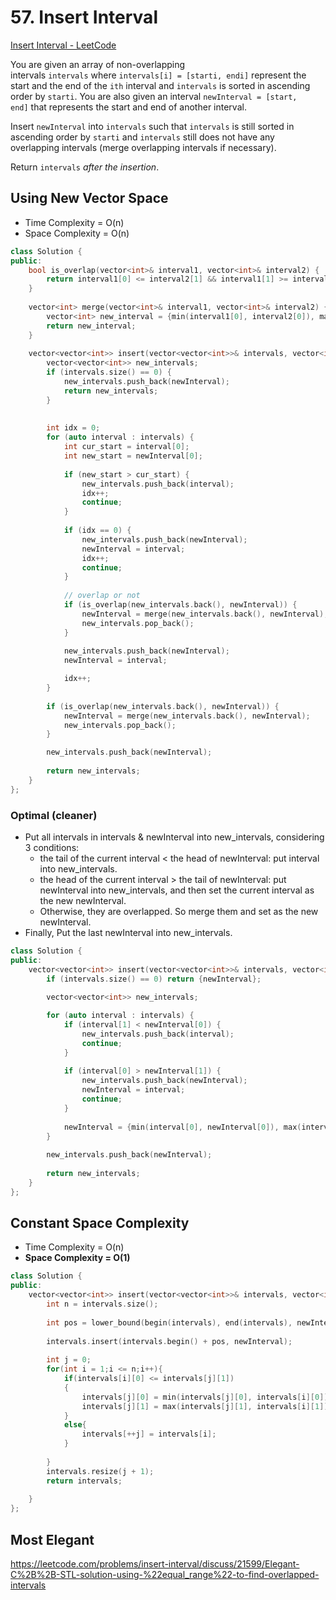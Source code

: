 # 57. Insert Interval
[Insert Interval - LeetCode](https://leetcode.com/problems/insert-interval/)

You are given an array of non-overlapping intervals `intervals` where `intervals[i] = [starti, endi]` represent the start and the end of the `ith` interval and `intervals` is sorted in ascending order by `starti`. You are also given an interval `newInterval = [start, end]` that represents the start and end of another interval.

Insert `newInterval` into `intervals` such that `intervals` is still sorted in ascending order by `starti` and `intervals` still does not have any overlapping intervals (merge overlapping intervals if necessary).

Return `intervals` *after the insertion*.

## Using New Vector Space
- Time Complexity = O(n)
- Space Complexity = O(n)
    
```cpp
class Solution {
public:
    bool is_overlap(vector<int>& interval1, vector<int>& interval2) {
        return interval1[0] <= interval2[1] && interval1[1] >= interval2[0];
    }
    
    vector<int> merge(vector<int>& interval1, vector<int>& interval2) {
        vector<int> new_interval = {min(interval1[0], interval2[0]), max(interval1[1], interval2[1])};
        return new_interval;
    }
    
    vector<vector<int>> insert(vector<vector<int>>& intervals, vector<int>& newInterval) {
        vector<vector<int>> new_intervals;
        if (intervals.size() == 0) {
            new_intervals.push_back(newInterval);
            return new_intervals;
        }
        
        
        int idx = 0;
        for (auto interval : intervals) {
            int cur_start = interval[0];
            int new_start = newInterval[0];
            
            if (new_start > cur_start) {
                new_intervals.push_back(interval);
                idx++;
                continue;
            }
            
            if (idx == 0) {
                new_intervals.push_back(newInterval);
                newInterval = interval;
                idx++;
                continue;
            }
            
            // overlap or not
            if (is_overlap(new_intervals.back(), newInterval)) {
                newInterval = merge(new_intervals.back(), newInterval);
                new_intervals.pop_back();
            }
            
            new_intervals.push_back(newInterval);
            newInterval = interval;

            idx++;
        }
        
        if (is_overlap(new_intervals.back(), newInterval)) {
            newInterval = merge(new_intervals.back(), newInterval);
            new_intervals.pop_back();
        }

        new_intervals.push_back(newInterval);
        
        return new_intervals;
    }
};
```
    
### Optimal (cleaner)
- Put all intervals in intervals & newInterval into new_intervals, considering 3 conditions:
    - the tail of the current interval < the head of newInterval: put interval into new_intervals.
    - the head of the current interval > the tail of newInterval: put newInterval into new_intervals, and then set the current interval as the new newInterval.
    - Otherwise, they are overlapped. So merge them and set as the new newInterval.
- Finally, Put the last newInterval into new_intervals.
    
```cpp
class Solution {
public:
    vector<vector<int>> insert(vector<vector<int>>& intervals, vector<int>& newInterval) {
        if (intervals.size() == 0) return {newInterval};
        
        vector<vector<int>> new_intervals;

        for (auto interval : intervals) {
            if (interval[1] < newInterval[0]) {
                new_intervals.push_back(interval);
                continue;
            }
            
            if (interval[0] > newInterval[1]) {
                new_intervals.push_back(newInterval);
                newInterval = interval;
                continue;
            }
            
            newInterval = {min(interval[0], newInterval[0]), max(interval[1], newInterval[1])};
        }
            
        new_intervals.push_back(newInterval);
            
        return new_intervals;
    }
};
```
    
## Constant Space Complexity
- Time Complexity = O(n)
- **Space Complexity = O(1)**
    
```cpp
class Solution {
public:
    vector<vector<int>> insert(vector<vector<int>>& intervals, vector<int>& newInterval) {
        int n = intervals.size();
        
        int pos = lower_bound(begin(intervals), end(intervals), newInterval) - begin(intervals);
        
        intervals.insert(intervals.begin() + pos, newInterval);
        
        int j = 0;
        for(int i = 1;i <= n;i++){
            if(intervals[i][0] <= intervals[j][1])
            {
                intervals[j][0] = min(intervals[j][0], intervals[i][0]);
                intervals[j][1] = max(intervals[j][1], intervals[i][1]);
            }
            else{
                intervals[++j] = intervals[i];
            }
                
        }
        intervals.resize(j + 1);
        return intervals;
        
    }
};
``` 

## Most Elegant
https://leetcode.com/problems/insert-interval/discuss/21599/Elegant-C%2B%2B-STL-solution-using-%22equal_range%22-to-find-overlapped-intervals